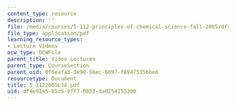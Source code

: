```yaml
---
content_type: resource
description: ''
file: /media/courses/5-112-principles-of-chemical-science-fall-2005/df4e914505c58ff70853da0254153300_5_1122005L34.pdf
file_type: application/pdf
learning_resource_types:
- Lecture Videos
ocw_type: OCWFile
parent_title: Video Lectures
parent_type: CourseSection
parent_uid: 0f6eafa3-3e90-56ec-6097-f69475356be6
resourcetype: Document
title: 5_1122005L34.pdf
uid: df4e9145-05c5-8ff7-0853-da0254153300
---
```

